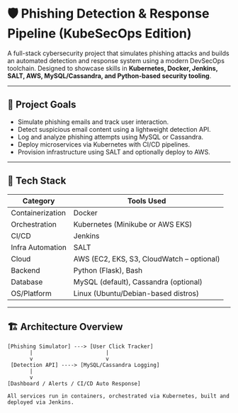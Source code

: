 # 🛡️ Phishing Detection & Response Pipeline (KubeSecOps Edition)

A full-stack cybersecurity project that simulates phishing attacks and builds an automated detection and response system using a modern DevSecOps toolchain. Designed to showcase skills in **Kubernetes, Docker, Jenkins, SALT, AWS, MySQL/Cassandra, and Python-based security tooling**.

---

## 📌 Project Goals

- Simulate phishing emails and track user interaction.
- Detect suspicious email content using a lightweight detection API.
- Log and analyze phishing attempts using MySQL or Cassandra.
- Deploy microservices via Kubernetes with CI/CD pipelines.
- Provision infrastructure using SALT and optionally deploy to AWS.

---

## 🚀 Tech Stack

| Category         | Tools Used                                                |
|------------------|-----------------------------------------------------------|
| Containerization | Docker                                                    |
| Orchestration    | Kubernetes (Minikube or AWS EKS)                          |
| CI/CD            | Jenkins                                                   |
| Infra Automation | SALT                                                      |
| Cloud            | AWS (EC2, EKS, S3, CloudWatch – optional)                 |
| Backend          | Python (Flask), Bash                                      |
| Database         | MySQL (default), Cassandra (optional)                     |
| OS/Platform      | Linux (Ubuntu/Debian-based distros)                       |

---

## 🏗️ Architecture Overview

```text
[Phishing Simulator] ---> [User Click Tracker]
       |                       |
       v                       v
 [Detection API] ----> [MySQL/Cassandra Logging]
       |
       v
[Dashboard / Alerts / CI/CD Auto Response]

All services run in containers, orchestrated via Kubernetes, built and deployed via Jenkins.
